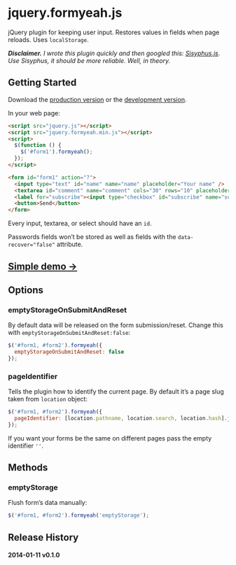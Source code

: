 # jquery.formyeah.js

jQuery plugin for keeping user input. Restores values in fields when page reloads. Uses `localStorage`.

_**Disclaimer.** I wrote this plugin quickly and then googled this: [Sisyphus.js](http://sisyphus-js.herokuapp.com/). Use Sisyphus, it should be more reliable. Well, in theory._

## Getting Started
Download the [production version][min] or the [development version][max].

[min]: https://raw.github.com/artpolikarpov/jquery.formyeah.js/master/dist/jquery.formyeah.min.js
[max]: https://raw.github.com/artpolikarpov/jquery.formyeah.js/master/dist/jquery.formyeah.js

In your web page:

```html
<script src="jquery.js"></script>
<script src="jquery.formyeah.min.js"></script>
<script>
  $(function () {
    $('#form1').formyeah();
  });
</script>

<form id="form1" action="?">
  <input type="text" id="name" name="name" placeholder="Your name" />
  <textarea id="comment" name="comment" cols="30" rows="10" placeholder="Comment"></textarea>
  <label for="subscribe"><input type="checkbox" id="subscribe" name="subscribe" /> Subscribe</label>
  <button>Send</button>
</form>
```

Every input, textarea, or select should have an `id`.

Passwords fields won’t be stored as well as fields with the `data-recover="false"` attribute.

## [Simple demo →](http://artpolikarpov.github.io/jquery.formyeah.js/test/jquery.formyeah.html)

## Options
### emptyStorageOnSubmitAndReset
By default data will be released on the form submission/reset. Change this with `emptyStorageOnSubmitAndReset:false`:

```javascript
$('#form1, #form2').formyeah({
  emptyStorageOnSubmitAndReset: false
});
```

### pageIdentifier
Tells the plugin how to identify the current page. By default it’s a page slug taken from `location` object:

```javascript
$('#form1, #form2').formyeah({
  pageIdentifier: [location.pathname, location.search, location.hash].join('')
});
```

If you want your forms be the same on different pages pass the empty identifier `''`.

## Methods
### emptyStorage
Flush form’s data manually:

```javascript
$('#form1, #form2').formyeah('emptyStorage');
```

## Release History
#### 2014-01-11 v0.1.0
